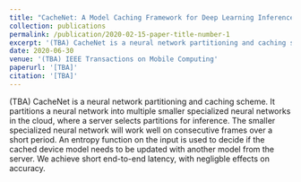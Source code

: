 ```yaml
---
title: "CacheNet: A Model Caching Framework for Deep Learning Inference on Edge"
collection: publications
permalink: /publication/2020-02-15-paper-title-number-1
excerpt: '(TBA) CacheNet is a neural network partitioning and caching scheme. It partitions a neural network into multiple smaller specialized neural networks in the cloud, where a server selects partitions for inference.'
date: 2020-06-30
venue: '(TBA) IEEE Transactions on Mobile Computing'
paperurl: '[TBA]'
citation: '[TBA]'
---
```


 (TBA) CacheNet is a neural network partitioning and caching scheme. It partitions a neural network into multiple smaller specialized neural networks in the cloud, where a server selects partitions for inference. The smaller specialized neural network will work well on consecutive frames over a short period. An entropy function on the input is used to decide if the cached device model needs to be updated with another model from the server. We achieve short end-to-end latency, with negligble effects on accuracy.

<!-- [Download paper here](http://academicpages.github.io/files/paper1.pdf)

Recommended citation: Your Name, You. (2009). "Paper Title Number 1." <i>Journal 1</i>. 1(1). -->